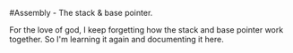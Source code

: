
#Assembly - The stack & base pointer. 

For the love of god, I keep forgetting how the stack and base pointer work together. So I'm learning it again and documenting it here. 
